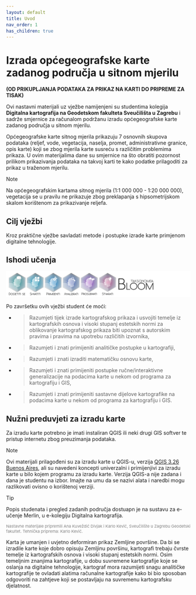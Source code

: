 ```yaml
---
layout: default
title: Uvod
nav_order: 1
has_children: true
---
```

# Izrada općegeografske karte zadanog područja u sitnom mjerilu
**(OD PRIKUPLJANJA PODATAKA ZA PRIKAZ NA KARTI DO PRIPREME ZA TISAK)**

Ovi nastavni materijali uz vježbe namijenjeni su studentima kolegija **Digitalna kartografija na Geodetskom fakulteta Sveučilišta u Zagrebu** i sadrže smjernice za računalom podržanu izradu općegeografske karte zadanog područja u sitnom mjerilu.

Općegeografske karte sitnog mjerila prikazuju 7 osnovnih skupova podataka (reljef, vode, vegetacija, naselja, promet, administrativne granice, opis karte) koji se zbog mjerila karte susreću s različitim problemima prikaza. U ovim materijalima dane su smjernice na što obratiti pozornost prilikom prikazivanja podataka na takvoj karti te kako podatke prilagoditi za prikaz u traženom mjerilu.

> [!NOTE]
> Na općegeografskim kartama sitnog mjerila (1:1 000 000 - 1:20 000 000), vegetacija se u pravilu ne prikazuje zbog preklapanja s hipsometrijskom skalom korištenom za prikazivanje reljefa.

## Cilj vježbi
Kroz praktične vježbe savladati metode i postupke izrade karte primjenom digitalne tehnologije.

## Ishodi učenja

![Bloom](https://github.com/kkevic/Digitalna-kartografija/blob/main/Sadrzaj/Slike/Bloom_razine%20sve.svg)

Po završetku ovih vježbi student će moći:
- > Razumjeti tijek izrade kartografskog prikaza i usvojiti temelje iz kartografskih osnova i visoki stupanj estetskih normi za oblikovanje kartografskog prikaza biti upoznat s autorskim pravima i pravima na upotrebu različitih izvornika,
- > Razumjeti i znati primijeniti analitičke postupke u kartografiji,
- > Razumjeti i znati izraditi matematičku osnovu karte,
- > Razumjeti i znati primijeniti postupke ručne/interaktivne generalizacije na podacima karte u nekom od programa za kartografiju i GIS,
- > Razumjeti i znati primijeniti sastavne dijelove kartografike na podacima karte u nekom od programa za kartografiju i GIS.

## Nužni preduvjeti za izradu karte

Za izradu karte potrebno je imati instaliran QGIS ili neki drugi GIS softver te pristup internetu zbog preuzimanja podataka. 

>[!NOTE]
> Ovi materijali prilagođeni su za izradu karte u QGIS-u, verzija [QGIS 3.26 Buenos Aires](https://blog.qgis.org/2022/06/24/qgis-3-26-buenos-aires-is-released/), ali su navedeni koncepti univerzalni i primijenjivi za izradu karte u bilo kojem programu za izradu karte. Verzija QGIS-a nije zadana i dana je studentu na izbor. Imajte na umu da se nazivi alata i naredbi mogu razlikovati ovisno o korištenoj verziji.

>[!TIP]
>Popis studenata i pregled zadanih područja dostuapn je na sustavu za e-učenje Merlin, u e-kolegiju Digitalna kartografija.   

<p style="color:grey; font-size:11px">Nastavne materijale pripremili Ana Kuveždić Divjak i Karlo Kević, Sveučilište u Zagrebu Geodetski fakultet. Tehnička priprema: Karlo Kević.</p>






Karta je umanjen i uvjetno deformiran prikaz Zemljine površine. Da bi se izradile karte koje dobro opisuju Zemljinu površinu, kartografi trebaju čvrste temelje iz kartografskih osnova i visoki stupanj estetskih normi. Osim temeljnim znanjima kartografije, u dobu suvremene kartografije koje se oslanja na digitalne tehnologije, kartograf mora razumijeti snagu analitičke kartografije te ovladati alatima računalne kartografije kako bi bio sposoban odgovoriti na zahtjeve koji se postavljaju na suvremenu kartografsku djelatnost.
